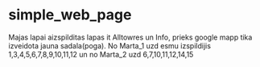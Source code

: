 # simple_web_page
Majas lapai aizspilditas lapas it Alltowres un Info, prieks google mapp tika izveidota jauna sadala(poga).
No Marta_1 uzd esmu izspildijis 1,3,4,5,6,7,8,9,10,11,12 un no Marta_2 uzd 6,7,10,11,12,14,15
